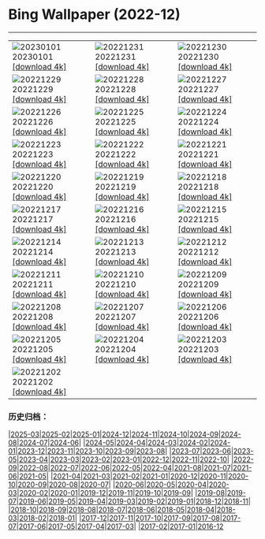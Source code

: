 # Bing Wallpaper (2022-12)
**************

<table><tr><td><img class="wallpaper" src="https://www.bing.com/th?id=OHR.NorwayNYD_EN-IN6052154590_1920x1080.jpg" alt="20230101"> 20230101 <a href="https://www.bing.com/th?id=OHR.NorwayNYD_EN-IN6052154590_UHD.jpg">[download 4k]</a></td><td><img class="wallpaper" src="https://www.bing.com/th?id=OHR.SydneyNYE_EN-IN5785868049_1920x1080.jpg" alt="20221231"> 20221231 <a href="https://www.bing.com/th?id=OHR.SydneyNYE_EN-IN5785868049_UHD.jpg">[download 4k]</a></td><td><img class="wallpaper" src="https://www.bing.com/th?id=OHR.ChalkRock_EN-IN5344251855_1920x1080.jpg" alt="20221230"> 20221230 <a href="https://www.bing.com/th?id=OHR.ChalkRock_EN-IN5344251855_UHD.jpg">[download 4k]</a></td></tr><tr><td><img class="wallpaper" src="https://www.bing.com/th?id=OHR.ButterflyEffect_EN-IN8242290017_1920x1080.jpg" alt="20221229"> 20221229 <a href="https://www.bing.com/th?id=OHR.ButterflyEffect_EN-IN8242290017_UHD.jpg">[download 4k]</a></td><td><img class="wallpaper" src="https://www.bing.com/th?id=OHR.ChiesaBianca_EN-IN7871621684_1920x1080.jpg" alt="20221228"> 20221228 <a href="https://www.bing.com/th?id=OHR.ChiesaBianca_EN-IN7871621684_UHD.jpg">[download 4k]</a></td><td><img class="wallpaper" src="https://www.bing.com/th?id=OHR.NagarholeNationalPark_EN-IN4004440507_1920x1080.jpg" alt="20221227"> 20221227 <a href="https://www.bing.com/th?id=OHR.NagarholeNationalPark_EN-IN4004440507_UHD.jpg">[download 4k]</a></td></tr><tr><td><img class="wallpaper" src="https://www.bing.com/th?id=OHR.BeverleyWestwood_EN-IN6607580753_1920x1080.jpg" alt="20221226"> 20221226 <a href="https://www.bing.com/th?id=OHR.BeverleyWestwood_EN-IN6607580753_UHD.jpg">[download 4k]</a></td><td><img class="wallpaper" src="https://www.bing.com/th?id=OHR.ChristmasSouvenir_EN-IN6036619973_1920x1080.jpg" alt="20221225"> 20221225 <a href="https://www.bing.com/th?id=OHR.ChristmasSouvenir_EN-IN6036619973_UHD.jpg">[download 4k]</a></td><td><img class="wallpaper" src="https://www.bing.com/th?id=OHR.AmalgaTree_EN-IN0530683542_1920x1080.jpg" alt="20221224"> 20221224 <a href="https://www.bing.com/th?id=OHR.AmalgaTree_EN-IN0530683542_UHD.jpg">[download 4k]</a></td></tr><tr><td><img class="wallpaper" src="https://www.bing.com/th?id=OHR.GentooGrievances_EN-IN9723254322_1920x1080.jpg" alt="20221223"> 20221223 <a href="https://www.bing.com/th?id=OHR.GentooGrievances_EN-IN9723254322_UHD.jpg">[download 4k]</a></td><td><img class="wallpaper" src="https://www.bing.com/th?id=OHR.TreeGaleriesLafayette_EN-IN7621301328_1920x1080.jpg" alt="20221222"> 20221222 <a href="https://www.bing.com/th?id=OHR.TreeGaleriesLafayette_EN-IN7621301328_UHD.jpg">[download 4k]</a></td><td><img class="wallpaper" src="https://www.bing.com/th?id=OHR.SolarHalo_EN-IN7169031436_1920x1080.jpg" alt="20221221"> 20221221 <a href="https://www.bing.com/th?id=OHR.SolarHalo_EN-IN7169031436_UHD.jpg">[download 4k]</a></td></tr><tr><td><img class="wallpaper" src="https://www.bing.com/th?id=OHR.PalaceBelvedere_EN-IN3313167827_1920x1080.jpg" alt="20221220"> 20221220 <a href="https://www.bing.com/th?id=OHR.PalaceBelvedere_EN-IN3313167827_UHD.jpg">[download 4k]</a></td><td><img class="wallpaper" src="https://www.bing.com/th?id=OHR.DudhsagarFallsGoa_EN-IN2838572674_1920x1080.jpg" alt="20221219"> 20221219 <a href="https://www.bing.com/th?id=OHR.DudhsagarFallsGoa_EN-IN2838572674_UHD.jpg">[download 4k]</a></td><td><img class="wallpaper" src="https://www.bing.com/th?id=OHR.SouthBeach_EN-IN4520552112_1920x1080.jpg" alt="20221218"> 20221218 <a href="https://www.bing.com/th?id=OHR.SouthBeach_EN-IN4520552112_UHD.jpg">[download 4k]</a></td></tr><tr><td><img class="wallpaper" src="https://www.bing.com/th?id=OHR.GlacierGoats_EN-IN4281118951_1920x1080.jpg" alt="20221217"> 20221217 <a href="https://www.bing.com/th?id=OHR.GlacierGoats_EN-IN4281118951_UHD.jpg">[download 4k]</a></td><td><img class="wallpaper" src="https://www.bing.com/th?id=OHR.AtlantaLights_EN-IN2588307619_1920x1080.jpg" alt="20221216"> 20221216 <a href="https://www.bing.com/th?id=OHR.AtlantaLights_EN-IN2588307619_UHD.jpg">[download 4k]</a></td><td><img class="wallpaper" src="https://www.bing.com/th?id=OHR.Borovets_EN-IN7206985735_1920x1080.jpg" alt="20221215"> 20221215 <a href="https://www.bing.com/th?id=OHR.Borovets_EN-IN7206985735_UHD.jpg">[download 4k]</a></td></tr><tr><td><img class="wallpaper" src="https://www.bing.com/th?id=OHR.BambooTreesIndiaa_EN-IN7883672164_1920x1080.jpg" alt="20221214"> 20221214 <a href="https://www.bing.com/th?id=OHR.BambooTreesIndiaa_EN-IN7883672164_UHD.jpg">[download 4k]</a></td><td><img class="wallpaper" src="https://www.bing.com/th?id=OHR.InstagramHallstatt_EN-IN6602551529_1920x1080.jpg" alt="20221213"> 20221213 <a href="https://www.bing.com/th?id=OHR.InstagramHallstatt_EN-IN6602551529_UHD.jpg">[download 4k]</a></td><td><img class="wallpaper" src="https://www.bing.com/th?id=OHR.PoinsettiaDay_EN-IN6279434401_1920x1080.jpg" alt="20221212"> 20221212 <a href="https://www.bing.com/th?id=OHR.PoinsettiaDay_EN-IN6279434401_UHD.jpg">[download 4k]</a></td></tr><tr><td><img class="wallpaper" src="https://www.bing.com/th?id=OHR.KilimanjaroElephants_EN-IN6906961190_1920x1080.jpg" alt="20221211"> 20221211 <a href="https://www.bing.com/th?id=OHR.KilimanjaroElephants_EN-IN6906961190_UHD.jpg">[download 4k]</a></td><td><img class="wallpaper" src="https://www.bing.com/th?id=OHR.SaltDesert_EN-IN5897824225_1920x1080.jpg" alt="20221210"> 20221210 <a href="https://www.bing.com/th?id=OHR.SaltDesert_EN-IN5897824225_UHD.jpg">[download 4k]</a></td><td><img class="wallpaper" src="https://www.bing.com/th?id=OHR.NorwayMuskox_EN-IN5607249658_1920x1080.jpg" alt="20221209"> 20221209 <a href="https://www.bing.com/th?id=OHR.NorwayMuskox_EN-IN5607249658_UHD.jpg">[download 4k]</a></td></tr><tr><td><img class="wallpaper" src="https://www.bing.com/th?id=OHR.FlorenceAerial_EN-IN4763855032_1920x1080.jpg" alt="20221208"> 20221208 <a href="https://www.bing.com/th?id=OHR.FlorenceAerial_EN-IN4763855032_UHD.jpg">[download 4k]</a></td><td><img class="wallpaper" src="https://www.bing.com/th?id=OHR.TangleCreekFalls_EN-IN3958991775_1920x1080.jpg" alt="20221207"> 20221207 <a href="https://www.bing.com/th?id=OHR.TangleCreekFalls_EN-IN3958991775_UHD.jpg">[download 4k]</a></td><td><img class="wallpaper" src="https://www.bing.com/th?id=OHR.GreatEgret_EN-IN2439727848_1920x1080.jpg" alt="20221206"> 20221206 <a href="https://www.bing.com/th?id=OHR.GreatEgret_EN-IN2439727848_UHD.jpg">[download 4k]</a></td></tr><tr><td><img class="wallpaper" src="https://www.bing.com/th?id=OHR.StNick_EN-IN7060176985_1920x1080.jpg" alt="20221205"> 20221205 <a href="https://www.bing.com/th?id=OHR.StNick_EN-IN7060176985_UHD.jpg">[download 4k]</a></td><td><img class="wallpaper" src="https://www.bing.com/th?id=OHR.IndianNavyDay_EN-IN3784147092_1920x1080.jpg" alt="20221204"> 20221204 <a href="https://www.bing.com/th?id=OHR.IndianNavyDay_EN-IN3784147092_UHD.jpg">[download 4k]</a></td><td><img class="wallpaper" src="https://www.bing.com/th?id=OHR.MiamiDT_EN-IN6260623048_1920x1080.jpg" alt="20221203"> 20221203 <a href="https://www.bing.com/th?id=OHR.MiamiDT_EN-IN6260623048_UHD.jpg">[download 4k]</a></td></tr><tr><td><img class="wallpaper" src="https://www.bing.com/th?id=OHR.BraidedRiverDelta_EN-IN5851302414_1920x1080.jpg" alt="20221202"> 20221202 <a href="https://www.bing.com/th?id=OHR.BraidedRiverDelta_EN-IN5851302414_UHD.jpg">[download 4k]</a></td><td></td><td></td></tr></table>

### 历史归档：

|[2025-03](/../2025-03/2025-03.md)|[2025-02](/../2025-02/2025-02.md)|[2025-01](/../2025-01/2025-01.md)|[2024-12](/../2024-12/2024-12.md)|[2024-11](/../2024-11/2024-11.md)|[2024-10](/../2024-10/2024-10.md)|[2024-09](/../2024-09/2024-09.md)|[2024-08](/../2024-08/2024-08.md)|[2024-07](/../2024-07/2024-07.md)|[2024-06](/../2024-06/2024-06.md)|
|[2024-05](/../2024-05/2024-05.md)|[2024-04](/../2024-04/2024-04.md)|[2024-03](/../2024-03/2024-03.md)|[2024-02](/../2024-02/2024-02.md)|[2024-01](/../2024-01/2024-01.md)|[2023-12](/../2023-12/2023-12.md)|[2023-11](/../2023-11/2023-11.md)|[2023-10](/../2023-10/2023-10.md)|[2023-09](/../2023-09/2023-09.md)|[2023-08](/../2023-08/2023-08.md)|
|[2023-07](/../2023-07/2023-07.md)|[2023-06](/../2023-06/2023-06.md)|[2023-05](/../2023-05/2023-05.md)|[2023-04](/../2023-04/2023-04.md)|[2023-03](/../2023-03/2023-03.md)|[2023-02](/../2023-02/2023-02.md)|[2023-01](/../2023-01/2023-01.md)|[2022-12](/2022-12.md)|[2022-11](/../2022-11/2022-11.md)|[2022-10](/../2022-10/2022-10.md)|
|[2022-09](/../2022-09/2022-09.md)|[2022-08](/../2022-08/2022-08.md)|[2022-07](/../2022-07/2022-07.md)|[2022-06](/../2022-06/2022-06.md)|[2022-05](/../2022-05/2022-05.md)|[2022-04](/../2022-04/2022-04.md)|[2021-08](/../2021-08/2021-08.md)|[2021-07](/../2021-07/2021-07.md)|[2021-06](/../2021-06/2021-06.md)|[2021-05](/../2021-05/2021-05.md)|
|[2021-04](/../2021-04/2021-04.md)|[2021-03](/../2021-03/2021-03.md)|[2021-02](/../2021-02/2021-02.md)|[2021-01](/../2021-01/2021-01.md)|[2020-12](/../2020-12/2020-12.md)|[2020-11](/../2020-11/2020-11.md)|[2020-10](/../2020-10/2020-10.md)|[2020-09](/../2020-09/2020-09.md)|[2020-08](/../2020-08/2020-08.md)|[2020-07](/../2020-07/2020-07.md)|
|[2020-06](/../2020-06/2020-06.md)|[2020-05](/../2020-05/2020-05.md)|[2020-04](/../2020-04/2020-04.md)|[2020-03](/../2020-03/2020-03.md)|[2020-02](/../2020-02/2020-02.md)|[2020-01](/../2020-01/2020-01.md)|[2019-12](/../2019-12/2019-12.md)|[2019-11](/../2019-11/2019-11.md)|[2019-10](/../2019-10/2019-10.md)|[2019-09](/../2019-09/2019-09.md)|
|[2019-08](/../2019-08/2019-08.md)|[2019-07](/../2019-07/2019-07.md)|[2019-06](/../2019-06/2019-06.md)|[2019-05](/../2019-05/2019-05.md)|[2019-04](/../2019-04/2019-04.md)|[2019-03](/../2019-03/2019-03.md)|[2019-02](/../2019-02/2019-02.md)|[2019-01](/../2019-01/2019-01.md)|[2018-12](/../2018-12/2018-12.md)|[2018-11](/../2018-11/2018-11.md)|
|[2018-10](/../2018-10/2018-10.md)|[2018-09](/../2018-09/2018-09.md)|[2018-08](/../2018-08/2018-08.md)|[2018-07](/../2018-07/2018-07.md)|[2018-06](/../2018-06/2018-06.md)|[2018-05](/../2018-05/2018-05.md)|[2018-04](/../2018-04/2018-04.md)|[2018-03](/../2018-03/2018-03.md)|[2018-02](/../2018-02/2018-02.md)|[2018-01](/../2018-01/2018-01.md)|
|[2017-12](/../2017-12/2017-12.md)|[2017-11](/../2017-11/2017-11.md)|[2017-10](/../2017-10/2017-10.md)|[2017-09](/../2017-09/2017-09.md)|[2017-08](/../2017-08/2017-08.md)|[2017-07](/../2017-07/2017-07.md)|[2017-06](/../2017-06/2017-06.md)|[2017-05](/../2017-05/2017-05.md)|[2017-04](/../2017-04/2017-04.md)|[2017-03](/../2017-03/2017-03.md)|
|[2017-02](/../2017-02/2017-02.md)|[2017-01](/../2017-01/2017-01.md)|[2016-12](/../2016-12/2016-12.md)